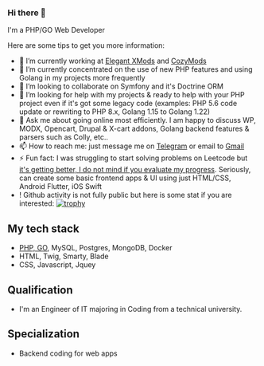 ### Hi there 👋
I'm a PHP/GO Web Developer

Here are some tips to get you more information:
- 🔭 I’m currently working at [Elegant XMods](https://elegantxmods.com/) and [CozyMods](https://cozymods.com/)
- 🌱 I’m currently concentrated on the use of new PHP features and using Golang in my projects more frequently
- 👯 I’m looking to collaborate on Symfony and it's Doctrine ORM
- 🤔 I’m looking for help with my projects & ready to help with your PHP project even if it's got some legacy code (examples: PHP 5.6 code update or rewriting to PHP 8.x, Golang 1.15 to Golang 1.22)
- 💬 Ask me about going online most efficiently. I am happy to discuss WP, MODX, Opencart, Drupal & X-cart addons, Golang backend features & parsers such as Colly, etc..
- 📫 How to reach me: just message me on [Telegram](https://telegram.im/@whatafunc) or email to [Gmail](mailto:elektrolove40@gmail.com)
- ⚡ Fun fact: I was struggling to start solving problems on Leetcode but [it's getting better, I do not mind if you evaluate my progress](https://leetcode.com/u/lIAeTF1SBo/). Seriously, can create some basic frontend apps & UI using just HTML/CSS, Android Flutter, iOS Swift  
- ! Github activity is not fully public but here is some stat if you are interested:
[![trophy](https://github-profile-trophy.vercel.app/?username=whatafunc)](https://github.com/whatafunc/)

## My tech stack
- [PHP, GO](https://gist.github.com/whatafunc/5304f6affce05772d71c514c26f2b95c), MySQL, Postgres, MongoDB, Docker 
- HTML, Twig, Smarty, Blade
- CSS, Javascript, Jquey

## Qualification
- I'm an Engineer of IT majoring in Coding from a technical university.

## Specialization
- Backend coding for web apps
